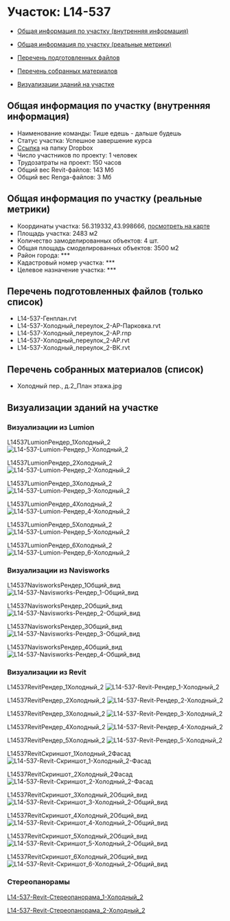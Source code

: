 # Участок: L14-537

* [Общая информация по участку (внутренняя информация)](#Chapter1)

* [Общая информация по участку (реальные метрики)](#Chapter2)

* [Перечень подготовленных файлов](#Chapter3)

* [Перечень собранных материалов](#Chapter4)

* [Визуализации зданий на участке](#Chapter6)

## <a id="Chapter1"></a> Общая информация по участку (внутренняя информация)
+ Наименование команды: Тише едешь - дальше будешь
+ Статус участка: Успешное завершение курса
+ [Ссылка](https://www.dropbox.com/sh/wvvgv1nw1iqred9/AABKiA1O15YLIsNb709G3BHea/L14_537?dl=0) на папку Dropbox
+ Число участников по проекту: 1 человек
+ Трудозатраты на проект: 150 часов
+ Общий вес Revit-файлов: 143 Мб
+ Общий вес Renga-файлов: 3 Мб
## <a id="Chapter2"></a> Общая информация по участку (реальные метрики)
+ Координаты участка: 56.319332,43.998666, [посмотреть на карте](https://yandex.ru/maps/47/nizhny-novgorod/?ll=43.998666%2C56.319332&z=19)
+ Площадь участка: 2483 м2
+ Количество замоделированных объектов: 4 шт.
+ Общая площадь смоделированных объектов: 3500 м2
+ Район города: *** 
+ Кадастровый номер участка: *** 
+ Целевое назначение участка: *** 
## <a id="Chapter3"></a> Перечень подготовленных файлов (только список)
+ L14-537-Генплан.rvt
+ L14-537-Холодный_переулок_2-АР-Парковка.rvt
+ L14-537-Холодный_переулок_2-АР.rnp
+ L14-537-Холодный_переулок_2-АР.rvt
+ L14-537-Холодный_переулок_2-ВК.rvt
## <a id="Chapter4"></a> Перечень собранных материалов (список)
+ Холодный пер., д.2_План этажа.jpg
## <a id="Chapter6"></a> Визуализации зданий на участке
### Визуализации из Lumion
L14537LumionРендер_1Холодный_2
![L14-537-Lumion-Рендер_1-Холодный_2](/Images/L14_537/L14-537-Lumion-Рендер_1-Холодный_2_Compressed.jpg)

L14537LumionРендер_2Холодный_2
![L14-537-Lumion-Рендер_2-Холодный_2](/Images/L14_537/L14-537-Lumion-Рендер_2-Холодный_2_Compressed.jpg)

L14537LumionРендер_3Холодный_2
![L14-537-Lumion-Рендер_3-Холодный_2](/Images/L14_537/L14-537-Lumion-Рендер_3-Холодный_2_Compressed.jpg)

L14537LumionРендер_4Холодный_2
![L14-537-Lumion-Рендер_4-Холодный_2](/Images/L14_537/L14-537-Lumion-Рендер_4-Холодный_2_Compressed.jpg)

L14537LumionРендер_5Холодный_2
![L14-537-Lumion-Рендер_5-Холодный_2](/Images/L14_537/L14-537-Lumion-Рендер_5-Холодный_2_Compressed.jpg)

L14537LumionРендер_6Холодный_2
![L14-537-Lumion-Рендер_6-Холодный_2](/Images/L14_537/L14-537-Lumion-Рендер_6-Холодный_2_Compressed.jpg)

### Визуализации из Navisworks
L14537NavisworksРендер_1Общий_вид
![L14-537-Navisworks-Рендер_1-Общий_вид](/Images/L14_537/L14-537-Navisworks-Рендер_1-Общий_вид_Compressed.jpg)

L14537NavisworksРендер_2Общий_вид
![L14-537-Navisworks-Рендер_2-Общий_вид](/Images/L14_537/L14-537-Navisworks-Рендер_2-Общий_вид_Compressed.jpg)

L14537NavisworksРендер_3Общий_вид
![L14-537-Navisworks-Рендер_3-Общий_вид](/Images/L14_537/L14-537-Navisworks-Рендер_3-Общий_вид_Compressed.jpg)

L14537NavisworksРендер_4Общий_вид
![L14-537-Navisworks-Рендер_4-Общий_вид](/Images/L14_537/L14-537-Navisworks-Рендер_4-Общий_вид_Compressed.jpg)

### Визуализации из Revit
L14537RevitРендер_1Холодный_2
![L14-537-Revit-Рендер_1-Холодный_2](/Images/L14_537/L14-537-Revit-Рендер_1-Холодный_2_Compressed.jpg)

L14537RevitРендер_2Холодный_2
![L14-537-Revit-Рендер_2-Холодный_2](/Images/L14_537/L14-537-Revit-Рендер_2-Холодный_2_Compressed.jpg)

L14537RevitРендер_3Холодный_2
![L14-537-Revit-Рендер_3-Холодный_2](/Images/L14_537/L14-537-Revit-Рендер_3-Холодный_2_Compressed.jpg)

L14537RevitРендер_4Холодный_2
![L14-537-Revit-Рендер_4-Холодный_2](/Images/L14_537/L14-537-Revit-Рендер_4-Холодный_2_Compressed.jpg)

L14537RevitРендер_5Холодный_2
![L14-537-Revit-Рендер_5-Холодный_2](/Images/L14_537/L14-537-Revit-Рендер_5-Холодный_2_Compressed.jpg)

L14537RevitСкриншот_1Холодный_2Фасад
![L14-537-Revit-Скриншот_1-Холодный_2-Фасад](/Images/L14_537/L14-537-Revit-Скриншот_1-Холодный_2-Фасад_Compressed.jpg)

L14537RevitСкриншот_2Холодный_2Фасад
![L14-537-Revit-Скриншот_2-Холодный_2-Фасад](/Images/L14_537/L14-537-Revit-Скриншот_2-Холодный_2-Фасад_Compressed.jpg)

L14537RevitСкриншот_3Холодный_2Общий_вид
![L14-537-Revit-Скриншот_3-Холодный_2-Общий_вид](/Images/L14_537/L14-537-Revit-Скриншот_3-Холодный_2-Общий_вид_Compressed.jpg)

L14537RevitСкриншот_4Холодный_2Общий_вид
![L14-537-Revit-Скриншот_4-Холодный_2-Общий_вид](/Images/L14_537/L14-537-Revit-Скриншот_4-Холодный_2-Общий_вид_Compressed.jpg)

L14537RevitСкриншот_5Холодный_2Общий_вид
![L14-537-Revit-Скриншот_5-Холодный_2-Общий_вид](/Images/L14_537/L14-537-Revit-Скриншот_5-Холодный_2-Общий_вид_Compressed.jpg)

L14537RevitСкриншот_6Холодный_2Общий_вид
![L14-537-Revit-Скриншот_6-Холодный_2-Общий_вид](/Images/L14_537/L14-537-Revit-Скриншот_6-Холодный_2-Общий_вид_Compressed.jpg)

### Стереопанорамы
[L14-537-Revit-Стереопанорама_1-Холодный_2](https://pano.autodesk.com/pano.html?url=jpgs/94896744-2455-4a83-842c-fb28bcef1c68&version=2)

[L14-537-Revit-Стереопанорама_2-Холодный_2](https://pano.autodesk.com/pano.html?url=jpgs/d649b4f7-07c1-4a1a-a713-c487bb7e2dda&version=2)

